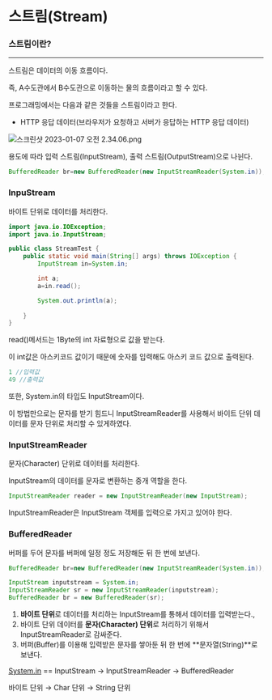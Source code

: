 # 스트림(Stream)

### 스트림이란?

---

스트림은 데이터의 이동 흐름이다.

즉, A수도관에서 B수도관으로 이동하는 물의 흐름이라고 할 수 있다.

프로그래밍에서는 다음과 같은 것들을 스트림이라고 한다.

- HTTP 응답 데이터(브라우저가 요청하고 서버가 응답하는 HTTP 응답 데이터)

![스크린샷 2023-01-07 오전 2.34.06.png](%E1%84%89%E1%85%B3%E1%84%90%E1%85%B3%E1%84%85%E1%85%B5%E1%86%B7(Stream)%2078d7bcee8f3243c2ac4368a2e167cabf/%25E1%2584%2589%25E1%2585%25B3%25E1%2584%258F%25E1%2585%25B3%25E1%2584%2585%25E1%2585%25B5%25E1%2586%25AB%25E1%2584%2589%25E1%2585%25A3%25E1%2586%25BA_2023-01-07_%25E1%2584%258B%25E1%2585%25A9%25E1%2584%258C%25E1%2585%25A5%25E1%2586%25AB_2.34.06.png)

용도에 따라 입력 스트림(InputStream), 출력 스트림(OutputStream)으로 나뉜다.

```java
BufferedReader br=new BufferedReader(new InputStreamReader(System.in));
```

### InpuStream

바이트 단위로 데이터를 처리한다.

```java
import java.io.IOException;
import java.io.InputStream;

public class StreamTest {
    public static void main(String[] args) throws IOException {
        InputStream in=System.in;

        int a;
        a=in.read();

        System.out.println(a);
        
    }
}
```

read()메서드는 1Byte의 int 자료형으로 값을 받는다.

이 int값은 아스키코드 값이기 때문에 숫자를 입력해도 아스키 코드 값으로 출력된다.

```java
1 //입력값
49 //출력값
```

또한, System.in의 타입도 InputStream이다.

이 방법만으로는 문자를 받기 힘드니 InputStreamReader를 사용해서 바이트 단위 데이터를 문자 단위로 처리할 수 있게하였다.

### InputStreamReader

문자(Character) 단위로 데이터를 처리한다.

InputStream의 데이터를 문자로 변환하는 중개 역할을 한다.

```java
InputStreamReader reader = new InputStreamReader(new InputStream);
```

InputStreamReader은 InputStream 객체를 입력으로 가지고 있어야 한다.

### BufferedReader

버퍼를 두어 문자를 버퍼에 일정 정도 저장해둔 뒤 한 번에 보낸다.

```java
BufferedReader br=new BufferedReader(new InputStreamReader(System.in));
```

```java
InputStream inputstream = System.in;
InputStreamReader sr = new InputStreamReader(inputstream);
BufferedReader br = new BufferedReader(sr);
```

1. **바이트 단위**로 데이터를 처리하는 InputStream를 통해서 데이터를 입력받는다.,
2. 바이트 단위 데이터를 **문자(Character) 단위**로 처리하기 위해서 InputStreamReader로 감싸준다.
3. 버퍼(Buffer)를 이용해 입력받은 문자를 쌓아둔 뒤 한 번에 **문자열(String)**로 보낸다.

[System.in](http://System.in) == InputStream → InputStreamReader → BufferedReader

바이트 단위 → Char 단위 → String 단위